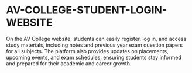 # AV-COLLEGE-STUDENT-LOGIN-WEBSITE
On the AV College website, students can easily register, log in, and access study materials, including notes and previous year exam question papers for all subjects. The platform also provides updates on placements, upcoming events, and exam schedules, ensuring students stay informed and prepared for their academic and career growth.
